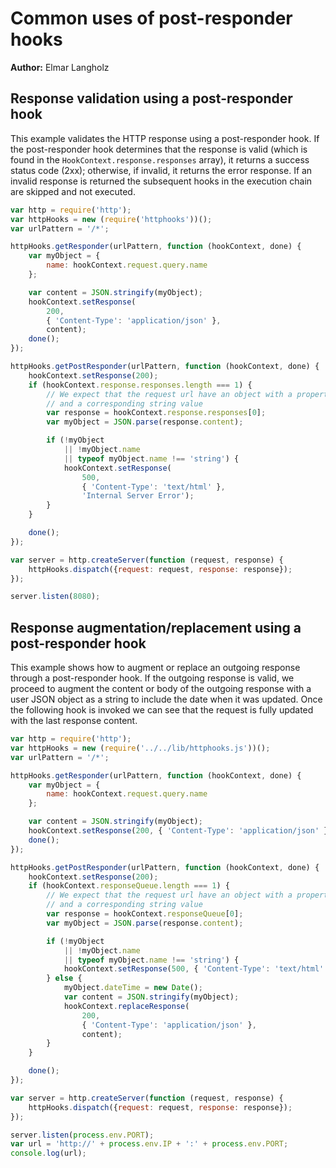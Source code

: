 # Common uses of post-responder hooks
**Author:** Elmar Langholz

## Response validation using a post-responder hook

This example validates the HTTP response using a post-responder hook. If the post-responder hook determines that the response is valid (which is found in the `HookContext.response.responses` array), it returns a success status code (2xx); otherwise, if invalid, it returns the error response. If an invalid response is returned the subsequent hooks in the execution chain are skipped and not executed.

```js
var http = require('http');
var httpHooks = new (require('httphooks'))();
var urlPattern = '/*';

httpHooks.getResponder(urlPattern, function (hookContext, done) {
    var myObject = {
        name: hookContext.request.query.name
    };

    var content = JSON.stringify(myObject);
    hookContext.setResponse(
        200,
        { 'Content-Type': 'application/json' },
        content);
    done();
});

httpHooks.getPostResponder(urlPattern, function (hookContext, done) {
    hookContext.setResponse(200);
    if (hookContext.response.responses.length === 1) {
        // We expect that the request url have an object with a property 'name'
        // and a corresponding string value
        var response = hookContext.response.responses[0];
        var myObject = JSON.parse(response.content);

        if (!myObject
            || !myObject.name
            || typeof myObject.name !== 'string') {
            hookContext.setResponse(
                500,
                { 'Content-Type': 'text/html' },
                'Internal Server Error');
        }
    }

    done();
});

var server = http.createServer(function (request, response) {
    httpHooks.dispatch({request: request, response: response});
});

server.listen(8080);
```

## Response augmentation/replacement using a post-responder hook

This example shows how to augment or replace an outgoing response through a post-responder hook. If the outgoing response is valid, we proceed to augment the content or body of the outgoing response with a user JSON object as a string to include the date when it was updated. Once the following hook is invoked we can see that the request is fully updated with the last response content.

```js
var http = require('http');
var httpHooks = new (require('../../lib/httphooks.js'))();
var urlPattern = '/*';

httpHooks.getResponder(urlPattern, function (hookContext, done) {
    var myObject = {
        name: hookContext.request.query.name
    };

    var content = JSON.stringify(myObject);
    hookContext.setResponse(200, { 'Content-Type': 'application/json' }, content);
    done();
});

httpHooks.getPostResponder(urlPattern, function (hookContext, done) {
    hookContext.setResponse(200);
    if (hookContext.responseQueue.length === 1) {
        // We expect that the request url have an object with a property 'name'
        // and a corresponding string value
        var response = hookContext.responseQueue[0];
        var myObject = JSON.parse(response.content);

        if (!myObject
            || !myObject.name
            || typeof myObject.name !== 'string') {
            hookContext.setResponse(500, { 'Content-Type': 'text/html' }, 'Internal Server Error');
        } else {
            myObject.dateTime = new Date();
            var content = JSON.stringify(myObject);
            hookContext.replaceResponse(
                200,
                { 'Content-Type': 'application/json' },
                content);
        }
    }

    done();
});

var server = http.createServer(function (request, response) {
    httpHooks.dispatch({request: request, response: response});
});

server.listen(process.env.PORT);
var url = 'http://' + process.env.IP + ':' + process.env.PORT;
console.log(url);
```
